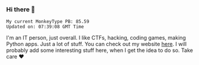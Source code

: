 ### Hi there 👋
<!-- PB START -->
```
My current MonkeyType PB: 85.59
Updated on: 07:39:08 GMT Time
```
<!-- PB END -->
I'm an IT person, just overall. I like CTFs, hacking, coding games, making Python apps. Just a lot of stuff.
You can check out my website [here](https://skill3472.github.io/).
I will probably add some interesting stuff here, when I get the idea to do so. Take care ❤️
